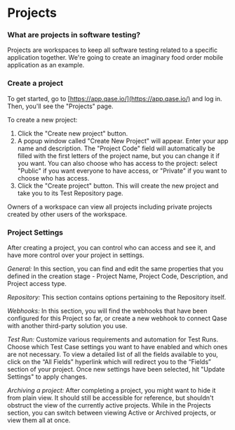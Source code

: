 # Projects

### What are projects in software testing?

Projects are workspaces to keep all software testing related to a specific application together. We're going to create an imaginary food order mobile application as an example.

### Create a project

To get started, go to [https://app.qase.io/](https://app.qase.io/) and log in. Then, you'll see the "Projects" page.

To create a new project:

1. Click the "Create new project" button.
2. A popup window called "Create New Project" will appear. Enter your app name and description. The "Project Code" field will automatically be filled with the first letters of the project name, but you can change it if you want. You can also choose who has access to the project: select "Public" if you want everyone to have access, or "Private" if you want to choose who has access.
3. Click the "Create project" button. This will create the new project and take you to its Test Repository page.

Owners of a workspace can view all projects including private projects created by other users of the workspace.

### **Project Settings** <a href="#h_e70fd5f298" id="h_e70fd5f298"></a>

After creating a project, you can control who can access and see it, and have more control over your project in settings.

_General:_ In this section, you can find and edit the same properties that you defined in the creation stage - Project Name, Project Code, Description, and Project access type.

_Repository:_ This section contains options pertaining to the Repository itself.

_Webhooks:_ In this section, you will find the webhooks that have been configured for this Project so far, or create a new webhook to connect Qase with another third-party solution you use.

_Test Run:_ Customize various requirements and automation for Test Runs. Choose which Test Case settings you want to have enabled and which ones are not necessary. To view a detailed list of all the fields available to you, click on the “All Fields” hyperlink which will redirect you to the “Fields” section of your project. Once new settings have been selected, hit "Update Settings" to apply changes.

_Archiving a project:_ After completing a project, you might want to hide it from plain view. It should still be accessible for reference, but shouldn't obstruct the view of the currently active projects. While in the Projects section, you can switch between viewing Active or Archived projects, or view them all at once.

